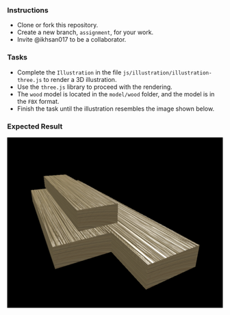 ### Instructions

* Clone or fork this repository.
* Create a new branch, `assignment`, for your work.
* Invite @ikhsan017 to be a collaborator.

### Tasks

 * Complete the `Illustration` in the file `js/illustration/illustration-three.js` to render a 3D illustration.
 * Use the `three.js` library to proceed with the rendering.
 * The `wood` model is located in the `model/wood` folder, and the model is in the `FBX` format.
 * Finish the task until the illustration resembles the image shown below.

### Expected Result

![Expected Result](images/expected-result.png)